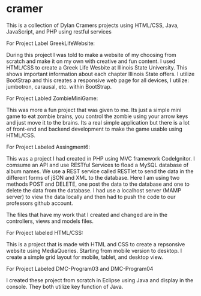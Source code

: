 # cramer
This is a collection of Dylan Cramers projects using HTML/CSS, Java, JavaScript, and PHP using restful services


For Project Label GreekLifeWebsite:

During this project I was told to make a website of my choosing from scratch and make it on my own with creative and fun content. I used HTML/CSS to create a Greek Life Wesbite at Illinois State University. This shows important information about each chapter Illinois State offers. I utilize BootStrap and this creates a responsive web page for all devices, I utilize: jumbotron, carausal, etc. within BootStrap.


For Project Labled ZombieMiniGame:

This was more a fun project that was given to me. Its just a simple mini game to eat zombie brains, you control the zombie using your arrow keys and just move it to the brains. Its a real simple application but there is a lot of front-end and backend development to make the game usable using HTML/CSS.



For Project Labeled Assingment6:

This was a project I had created in PHP using MVC framework CodeIgnitor. I comsume an API and use RESTful Services to fload a MySQL
database of album names. We use a REST service called RESTlet to send the data in the different forms of jSON and XML to the database.
Here I am using two methods POST and DELETE, one post the data to the database and one to delete the data from the database. I had use a
localhost server (MAMP server) to view the data locally and then had to push the code to our professors github account. 

The files that have my work that I created and changed are in the controllers, views and models files.

For Project labeled HTML/CSS:

This is a project that is made with HTML and CSS to create a repsonsive website using MediaQueries. Starting from mobile version to desktop. I create a simple grid layout for mobile, tablet, and desktop view. 

For Project Labeled DMC-Program03 and DMC-Program04

I created these project from scratch in Eclipse using Java and display in the console. They both utilize key function of Java. 

